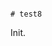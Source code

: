                                                                                                                                                                                                                                                                                                                                                                                                                                                                                                                                                                                                                                                # test8

Init.
